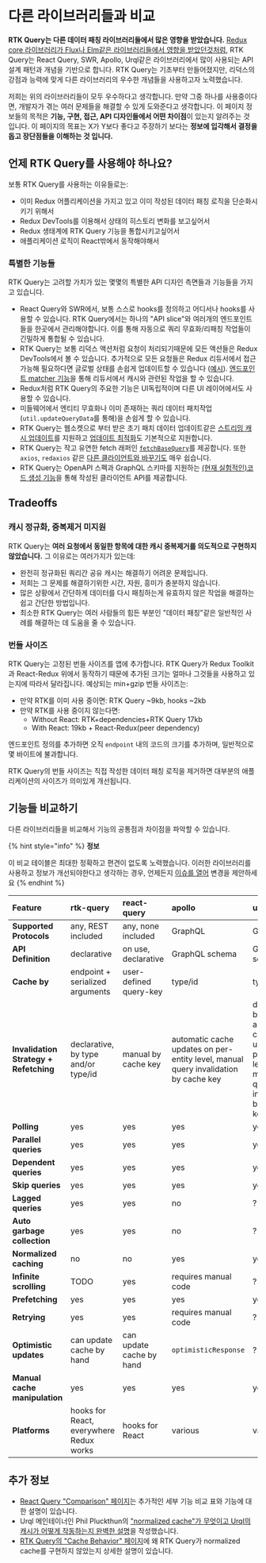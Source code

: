 # 다른 라이브러리들과 비교

**RTK Query는 다른 데이터 패칭 라이브러리들에서 많은 영향을 받았습니다.** [Redux core 라이브러리가 Flux나 Elm같은 라이브러리들에서 영향을 받았던것처럼](https://redux.js.org/understanding/history-and-design/prior-art), RTK Query는 React Query, SWR, Apollo, Urql같은 라이브러리에서 많이 사용되는 API 설계 패턴과 개념을 기반으로 합니다. RTK Query는 기초부터 만들어졌지만, 리덕스의 강점과 능력에 맞게 다른 라이브러리의 우수한 개념들을 사용하고자 노력했습니다. 

저희는 위의 라이브러리들이 모두 우수하다고 생각합니다. 만약 그중 하나를 사용중이다면, 개발자가 겪는 여러 문제들을 해결할 수 있게 도와준다고 생각합니다. 이 페이지 정보들의 목적은 **기능, 구현, 접근, API 디자인들에서 어떤 차이점**이 있는지 알려주는 것 입니다. 이 페이지의 목표는 X가 Y보다 좋다고 주장하기 보다는 **정보에 입각해서 결정을 돕고 장단점들을 이해하는 것 입니다.** 

## 언제 RTK Query를 사용해야 하나요?

보통 RTK Query를 사용하는 이유들로는:

* 이미 Redux 어플리케이션을 가지고 있고 이미 작성된 데이터 패칭 로직을 단순화시키기 위해서
* Redux DevTools를 이용해서 상태의 히스토리 변화를 보고싶어서
* Redux 생태계에 RTK Query 기능을 통합시키고싶어서
* 애플리케이션 로직이 React밖에서 동작해야해서

### 특별한 기능들

RTK Query는 고려할 가치가 있는 몇몇의 특별한 API 디자인 측면들과 기능들을 가지고 있습니다.

* React Query와 SWR에서, 보통 스스로 hooks를 정의하고 어디서나 hooks를 사용할 수 있습니다. RTK Query에서는 하나의 "API slice"와 여러개의 엔드포인트들을 한곳에서 관리해야합니다. 이를 통해 자동으로 쿼리 무효화/리패칭 작업들이 긴밀하게 통합될 수 있습니다. 
* RTK Query는 보통 리덕스 액션처럼 요청이 처리되기때문에 모든 액션들은 Redux DevTools에서 볼 수 있습니다. 추가적으로 모든 요청들은 Redux 리듀서에서 접근가능해 필요하다면 글로벌 상태를 손쉽게 업데이트할 수 있습니다 \([예시](https://github.com/reduxjs/redux-toolkit/issues/958#issuecomment-809570419)\). [엔드포인트 matcher 기능](https://redux-toolkit.js.org/rtk-query/api/created-api/endpoints#matchers)을 통해 리듀서에서 캐시와 관련된 작업을 할 수 있습니다. 
* Redux처럼 RTK Query의 주요한 기능은 UI독립적이며 다른 UI 레이어에서도 사용할 수 있습니다. 
* 미들웨어에서 엔티티 무효화나 이미 존재하는 쿼리 데이터 패치작업\(`util.updateQueryData`를 통해\)을 손쉽게 할 수 있습니다. 
* RTK Query는 웹소켓으로 부터 받은 초기 패치 데이터 업데이트같은 [스트리밍 캐시 업데이트](https://redux-toolkit.js.org/rtk-query/usage/streaming-updates)를 지원하고 [업데이트 최적화](https://redux-toolkit.js.org/rtk-query/usage/optimistic-updates)도 기본적으로 지원합니다. 
* RTK Query는 작고 유연한 fetch 래퍼인 [`fetchBaseQuery`](https://redux-toolkit.js.org/rtk-query/api/fetchBaseQuery)를 제공합니다. 또한 `axios`, `redaxios` 같은 [다른 클라이언트와 바꾸기도](https://redux-toolkit.js.org/rtk-query/usage/customizing-queries) 매우 쉽습니다. 
* RTK Query는 OpenAPI 스펙과 GraphQL 스키마를 지원하는 [\(현재 실험적인\)코드 생성 기능](https://github.com/rtk-incubator/rtk-query-codegen)을 통해 작성된 클라이언트 API를 제공합니다.

## Tradeoffs

### 캐시 정규화, 중복제거 미지원

RTK Query는 **여러 요청에서 동일한 항목에 대한 캐시 중복제거를 의도적으로 구현하지 않았습니다.** 그 이유로는 여러가지가 있는데: 

* 완전히 정규화된 쿼리간 공유 캐시는 해결하기 어려운 문제입니다. 
* 저희는 그 문제를 해결하기위한 시간, 자원, 흥미가 충분하지 않습니다. 
* 많은 상황에서 간단하게 데이터를 다시 패칭하는게 유효하지 않은 작업을 해결하는 쉽고 간단한 방법입니다. 
* 최소한 RTK Query는 여러 사람들의 힘든 부분인 "데이터 패칭"같은 일반적인 사례를 해결하는 데 도움을 줄 수 있습니다. 

### 번들 사이즈

RTK Query는 고정된 번들 사이즈를 앱에 추가합니다. RTK Query가 Redux Toolkit과 React-Redux 위에서 동작하기 때문에 추가된 크기는 얼마나 그것들을 사용하고 있는지에 따라서 달라집니다. 예상되는 min+gzip 번들 사이즈는: 

* 만약 RTK를 이미 사용 중이면: RTK Query ~9kb, hooks ~2kb
* 만약 RTK를 사용 중이지 않는다면:
  * Without React: RTK+dependencies+RTK Query 17kb
  * With React: 19kb + React-Redux\(peer dependency\)

엔드포인트 정의를 추가하면 오직 `endpoint` 내의 코드의 크기를 추가하며, 일반적으로 몇 바이트에 불과합니다.

RTK Query의 번들 사이즈는 직접 작성한 데이터 패칭 로직을 제거하면 대부분의 애플리케이션의 사이즈가 의미있게 개선됩니다.

## 기능들 비교하기

다른 라이브러리들을 비교해서 기능의 공통점과 차이점을 파악할 수 있습니다.

{% hint style="info" %}
**정보**

이 비교 테이블은 최대한 정확하고 편견이 없도록 노력했습니다. 이러한 라이브러리를 사용하고 정보가 개선되야한다고 생각하는 경우, 언제든지 [이슈를 열어](https://github.com/reduxjs/redux-toolkit/issues/new) 변경을 제안하세요
{% endhint %}

| Feature | rtk-query | react-query | apollo | urql |
| :--- | :--- | :--- | :--- | :--- |
| **Supported Protocols** | any, REST included | any, none included | GraphQL | GraphQL |
| **API Definition** | declarative | on use, declarative | GraphQL schema | GraphQL schema |
| **Cache by** | endpoint + serialized arguments | user-defined query-key | type/id | type/id? |
| **Invalidation Strategy + Refetching** | declarative, by type and/or type/id | manual by cache key | automatic cache updates on per-entity level, manual query invalidation by cache key | declarative, by type OR automatic cache updates on per-entity level, manual query invalidation by cache key |
| **Polling** | yes | yes | yes | yes |
| **Parallel queries** | yes | yes | yes | yes |
| **Dependent queries** | yes | yes | yes | yes |
| **Skip queries** | yes | yes | yes | yes |
| **Lagged queries** | yes | yes | no | ? |
| **Auto garbage collection** | yes | yes | no | ? |
| **Normalized caching** | no | no | yes | yes |
| **Infinite scrolling** | TODO | yes | requires manual code | ? |
| **Prefetching** | yes | yes | yes | yes? |
| **Retrying** | yes | yes | requires manual code | ? |
| **Optimistic updates** | can update cache by hand | can update cache by hand | `optimisticResponse` | ? |
| **Manual cache manipulation** | yes | yes | yes | yes |
| **Platforms** | hooks for React, everywhere Redux works | hooks for React | various | various |

## 추가 정보

* [React Query "Comparison" 페이지](https://react-query.tanstack.com/comparison)는 추가적인 세부 기능 비교 표와 기능에 대한 설명이 있습니다. 
* Urql 메인테이너인 Phil Pluckthun의 ["normalized cache"가 무엇이고 Urql의 캐시가 어떻게 작동하는지 완벽한 설명](https://kitten.sh/graphql-normalized-caching)을 작성했습니다. 
* [RTK Query의 "Cache Behavior" 페이지](https://redux-toolkit.js.org/rtk-query/usage/cache-behavior#tradeoffs)에 왜 RTK Query가 normalized cache를 구현하지 않았는지 상세한 설명이 있습니다. 

